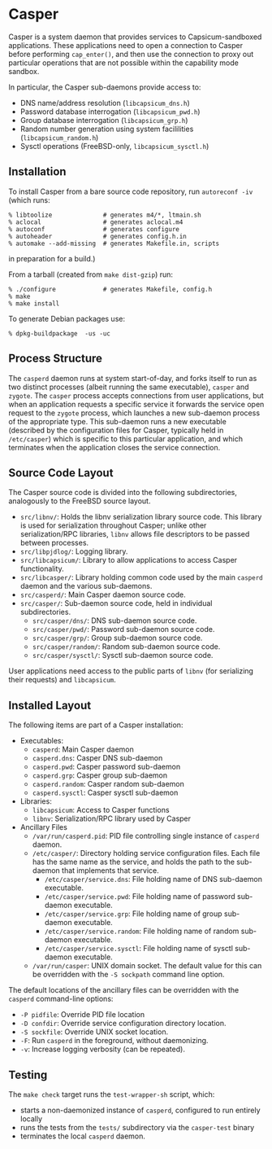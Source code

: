 Casper
======

Casper is a system daemon that provides services to Capsicum-sandboxed applications.  These applications need to open a
connection to Casper before performing `cap_enter()`, and then use the connection to proxy out particular operations that
are not possible within the capability mode sandbox.

In particular, the Casper sub-daemons provide access to:

 - DNS name/address resolution (`libcapsicum_dns.h`)
 - Password database interrogation (`libcapsicum_pwd.h`)
 - Group database interrogation (`libcapsicum_grp.h`)
 - Random number generation using system facililities (`libcapsicum_random.h`)
 - Sysctl operations (FreeBSD-only, `libcapsicum_sysctl.h`)


Installation
------------

To install Casper from a bare source code repository, run `autoreconf -iv` (which runs:

    % libtoolize              # generates m4/*, ltmain.sh
    % aclocal                 # generates aclocal.m4
    % autoconf                # generates configure
    % autoheader              # generates config.h.in
    % automake --add-missing  # generates Makefile.in, scripts

in preparation for a build.)

From a tarball (created from `make dist-gzip`) run:

    % ./configure             # generates Makefile, config.h
    % make
    % make install

To generate Debian packages use:

    % dpkg-buildpackage  -us -uc


Process Structure
-----------------

The `casperd` daemon runs at system start-of-day, and forks itself to run as two distinct processes (albeit running the
same executable), `casper` and `zygote`.  The `casper` process accepts connections from user applications, but when an
application requests a specific service it forwards the service open request to the `zygote` process, which launches a
new sub-daemon process of the appropriate type.  This sub-daemon runs a new executable (described by the configuration
files for Casper, typically held in `/etc/casper`) which is specific to this particular application, and which
terminates when the application closes the service connection.


Source Code Layout
------------------

The Casper source code is divided into the following subdirectories, analogously to the FreeBSD source layout.

 - `src/libnv/`: Holds the libnv serialization library source code.  This library is used for serialization throughout
   Casper; unlike other serialization/RPC libraries, `libnv` allows file descriptors to be passed between processes.
 - `src/libpjdlog/`: Logging library.
 - `src/libcapsicum/`: Library to allow applications to access Casper functionality.
 - `src/libcasper/`: Library holding common code used by the main `casperd` daemon and the various sub-daemons.
 - `src/casperd/`: Main Casper daemon source code.
 - `src/casper/`: Sub-daemon source code, held in individual subdirectories.
    - `src/casper/dns/`: DNS sub-daemon source code.
    - `src/casper/pwd/`: Password sub-daemon source code.
    - `src/casper/grp/`: Group sub-daemon source code.
    - `src/casper/random/`: Random sub-daemon source code.
    - `src/casper/sysctl/`: Sysctl sub-daemon source code.

User applications need access to the public parts of `libnv` (for serializing their requests) and `libcapsicum`.


Installed Layout
----------------

The following items are part of a Casper installation:

 - Executables:
    - `casperd`: Main Casper daemon
    - `casperd.dns`: Casper DNS sub-daemon
    - `casperd.pwd`: Casper password sub-daemon
    - `casperd.grp`: Casper group sub-daemon
    - `casperd.random`: Casper random sub-daemon
    - `casperd.sysctl`: Casper sysctl sub-daemon
 - Libraries:
    - `libcapsicum`: Access to Casper functions
    - `libnv`: Serialization/RPC library used by Casper
 - Ancillary Files
    - `/var/run/casperd.pid`: PID file controlling single instance of `casperd` daemon.
    - `/etc/casper/`: Directory holding service configuration files.  Each file has the same name as the service, and
      holds the path to the sub-daemon that implements that service.
        - `/etc/casper/service.dns`: File holding name of DNS sub-daemon executable.
        - `/etc/casper/service.pwd`: File holding name of password sub-daemon executable.
        - `/etc/casper/service.grp`: File holding name of group sub-daemon executable.
        - `/etc/casper/service.random`: File holding name of random sub-daemon executable.
        - `/etc/casper/service.sysctl`: File holding name of sysctl sub-daemon executable.
    - `/var/run/casper`: UNIX domain socket.  The default value for this can be overridden with the `-S sockpath`
      command line option.

The default locations of the ancillary files can be overridden with the `casperd` command-line options:

 - `-P pidfile`: Override PID file location
 - `-D confdir`: Override service configuration directory location.
 - `-S sockfile`: Override UNIX socket location.
 - `-F`: Run `casperd` in the foreground, without daemonizing.
 - `-v`: Increase logging verbosity (can be repeated).


Testing
-------

The `make check` target runs the `test-wrapper-sh` script, which:

 - starts a non-daemonized instance of `casperd`, configured to run entirely locally
 - runs the tests from the `tests/` subdirectory via the `casper-test` binary
 - terminates the local `casperd` daemon.
